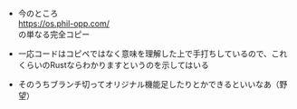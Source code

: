 * 今のところ  
https://os.phil-opp.com/  
の単なる完全コピー  

* 一応コードはコピペではなく意味を理解した上で手打ちしているので、これくらいのRustならわかりますというのを示してはいる  

* そのうちブランチ切ってオリジナル機能足したりとかできるといいなあ（野望）  

